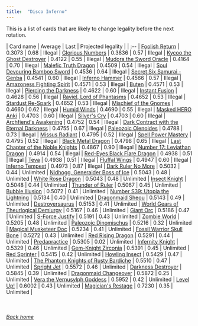 ```yaml
---
title:  "Disco Inferno"
---
```


This is a list of cards that are likely to change legality before the next rotation.

| Card name | Average | Last | Projected legality |
| :-- |
[Foolish Return](https://db.ygoprodeck.com/card/?search=Foolish%20Return) | 0.3073 | 0.68 | Illegal |
[Glorious Numbers](https://db.ygoprodeck.com/card/?search=Glorious%20Numbers) | 0.3836 | 0.57 | Illegal |
[Kycoo the Ghost Destroyer](https://db.ygoprodeck.com/card/?search=Kycoo%20the%20Ghost%20Destroyer) | 0.4122 | 0.55 | Illegal |
[Mudora the Sword Oracle](https://db.ygoprodeck.com/card/?search=Mudora%20the%20Sword%20Oracle) | 0.4164 | 0.70 | Illegal |
[Malefic Truth Dragon](https://db.ygoprodeck.com/card/?search=Malefic%20Truth%20Dragon) | 0.4509 | 0.54 | Illegal |
[Soul Devouring Bamboo Sword](https://db.ygoprodeck.com/card/?search=Soul%20Devouring%20Bamboo%20Sword) | 0.4536 | 0.64 | Illegal |
[Secret Six Samurai - Genba](https://db.ygoprodeck.com/card/?search=Secret%20Six%20Samurai%20-%20Genba) | 0.4541 | 0.60 | Illegal |
[Inferno Hammer](https://db.ygoprodeck.com/card/?search=Inferno%20Hammer) | 0.4566 | 0.57 | Illegal |
[Amazoness Fighting Spirit](https://db.ygoprodeck.com/card/?search=Amazoness%20Fighting%20Spirit) | 0.4571 | 0.53 | Illegal |
[Buten](https://db.ygoprodeck.com/card/?search=Buten) | 0.4571 | 0.53 | Illegal |
[Piercing the Darkness](https://db.ygoprodeck.com/card/?search=Piercing%20the%20Darkness) | 0.4622 | 0.60 | Illegal |
[Instant Fusion](https://db.ygoprodeck.com/card/?search=Instant%20Fusion) | 0.4628 | 0.56 | Illegal |
[Raviel, Lord of Phantasms](https://db.ygoprodeck.com/card/?search=Raviel,%20Lord%20of%20Phantasms) | 0.4652 | 0.53 | Illegal |
[Stardust Re-Spark](https://db.ygoprodeck.com/card/?search=Stardust%20Re-Spark) | 0.4652 | 0.53 | Illegal |
[Mischief of the Gnomes](https://db.ygoprodeck.com/card/?search=Mischief%20of%20the%20Gnomes) | 0.4660 | 0.62 | Illegal |
[Humid Winds](https://db.ygoprodeck.com/card/?search=Humid%20Winds) | 0.4690 | 0.55 | Illegal |
[Masked HERO Anki](https://db.ygoprodeck.com/card/?search=Masked%20HERO%20Anki) | 0.4703 | 0.60 | Illegal |
[Silver's Cry](https://db.ygoprodeck.com/card/?search=Silver's%20Cry) | 0.4703 | 0.60 | Illegal |
[Archfiend's Awakening](https://db.ygoprodeck.com/card/?search=Archfiend's%20Awakening) | 0.4752 | 0.54 | Illegal |
[Dark Contract with the Eternal Darkness](https://db.ygoprodeck.com/card/?search=Dark%20Contract%20with%20the%20Eternal%20Darkness) | 0.4755 | 0.67 | Illegal |
[Paleozoic Olenoides](https://db.ygoprodeck.com/card/?search=Paleozoic%20Olenoides) | 0.4788 | 0.73 | Illegal |
[Missus Radiant](https://db.ygoprodeck.com/card/?search=Missus%20Radiant) | 0.4795 | 0.52 | Illegal |
[Spell Power Mastery](https://db.ygoprodeck.com/card/?search=Spell%20Power%20Mastery) | 0.4795 | 0.52 | Illegal |
[Black Metal Dragon](https://db.ygoprodeck.com/card/?search=Black%20Metal%20Dragon) | 0.4798 | 0.65 | Illegal |
[Last Chapter of the Noble Knights](https://db.ygoprodeck.com/card/?search=Last%20Chapter%20of%20the%20Noble%20Knights) | 0.4867 | 0.90 | Illegal |
[Number 17: Leviathan Dragon](https://db.ygoprodeck.com/card/?search=Number%2017:%20Leviathan%20Dragon) | 0.4914 | 0.54 | Illegal |
[Red-Eyes Black Flare Dragon](https://db.ygoprodeck.com/card/?search=Red-Eyes%20Black%20Flare%20Dragon) | 0.4938 | 0.51 | Illegal |
[Teva](https://db.ygoprodeck.com/card/?search=Teva) | 0.4938 | 0.51 | Illegal |
[Fluffal Wings](https://db.ygoprodeck.com/card/?search=Fluffal%20Wings) | 0.4947 | 0.60 | Illegal |
[Inferno Tempest](https://db.ygoprodeck.com/card/?search=Inferno%20Tempest) | 0.4973 | 0.87 | Illegal |
[Dark Ruler No More](https://db.ygoprodeck.com/card/?search=Dark%20Ruler%20No%20More) | 0.5032 | 0.44 | Unlimited |
[Nidhogg, Generaider Boss of Ice](https://db.ygoprodeck.com/card/?search=Nidhogg,%20Generaider%20Boss%20of%20Ice) | 0.5043 | 0.48 | Unlimited |
[White Rose Dragon](https://db.ygoprodeck.com/card/?search=White%20Rose%20Dragon) | 0.5043 | 0.48 | Unlimited |
[Insect Knight](https://db.ygoprodeck.com/card/?search=Insect%20Knight) | 0.5048 | 0.44 | Unlimited |
[Thunder of Ruler](https://db.ygoprodeck.com/card/?search=Thunder%20of%20Ruler) | 0.5067 | 0.45 | Unlimited |
[Bubble Illusion](https://db.ygoprodeck.com/card/?search=Bubble%20Illusion) | 0.5072 | 0.41 | Unlimited |
[Number S39: Utopia the Lightning](https://db.ygoprodeck.com/card/?search=Number%20S39:%20Utopia%20the%20Lightning) | 0.5134 | 0.40 | Unlimited |
[Dragonmaid Sheou](https://db.ygoprodeck.com/card/?search=Dragonmaid%20Sheou) | 0.5143 | 0.49 | Unlimited |
[Destroyersaurus](https://db.ygoprodeck.com/card/?search=Destroyersaurus) | 0.5153 | 0.41 | Unlimited |
[World Gears of Theurlogical Demiurgy](https://db.ygoprodeck.com/card/?search=World%20Gears%20of%20Theurlogical%20Demiurgy) | 0.5167 | 0.46 | Unlimited |
[Giant Orc](https://db.ygoprodeck.com/card/?search=Giant%20Orc) | 0.5186 | 0.47 | Unlimited |
[S-Force Justify](https://db.ygoprodeck.com/card/?search=S-Force%20Justify) | 0.5191 | 0.43 | Unlimited |
[Zombie World](https://db.ygoprodeck.com/card/?search=Zombie%20World) | 0.5205 | 0.48 | Unlimited |
[Paleozoic Dinomischus](https://db.ygoprodeck.com/card/?search=Paleozoic%20Dinomischus) | 0.5216 | 0.32 | Unlimited |
[Magical Musketeer Doc](https://db.ygoprodeck.com/card/?search=Magical%20Musketeer%20Doc) | 0.5234 | 0.41 | Unlimited |
[Fossil Warrior Skull Bone](https://db.ygoprodeck.com/card/?search=Fossil%20Warrior%20Skull%20Bone) | 0.5272 | 0.43 | Unlimited |
[Red Rising Dragon](https://db.ygoprodeck.com/card/?search=Red%20Rising%20Dragon) | 0.5291 | 0.44 | Unlimited |
[Predapractice](https://db.ygoprodeck.com/card/?search=Predapractice) | 0.5305 | 0.02 | Unlimited |
[Infernity Knight](https://db.ygoprodeck.com/card/?search=Infernity%20Knight) | 0.5329 | 0.46 | Unlimited |
[Gem-Knight Zirconia](https://db.ygoprodeck.com/card/?search=Gem-Knight%20Zirconia) | 0.5391 | 0.45 | Unlimited |
[Red Sprinter](https://db.ygoprodeck.com/card/?search=Red%20Sprinter) | 0.5415 | 0.42 | Unlimited |
[Howling Insect](https://db.ygoprodeck.com/card/?search=Howling%20Insect) | 0.5429 | 0.47 | Unlimited |
[The Phantom Knights of Rusty Bardiche](https://db.ygoprodeck.com/card/?search=The%20Phantom%20Knights%20of%20Rusty%20Bardiche) | 0.5510 | 0.47 | Unlimited |
[Spright Jet](https://db.ygoprodeck.com/card/?search=Spright%20Jet) | 0.5572 | 0.46 | Unlimited |
[Darkness Destroyer](https://db.ygoprodeck.com/card/?search=Darkness%20Destroyer) | 0.5845 | 0.39 | Unlimited |
[Dragonmaid Changeover](https://db.ygoprodeck.com/card/?search=Dragonmaid%20Changeover) | 0.5872 | 0.25 | Unlimited |
[Vera the Vernusylph Goddess](https://db.ygoprodeck.com/card/?search=Vera%20the%20Vernusylph%20Goddess) | 0.5952 | 0.42 | Unlimited |
[Level Up!](https://db.ygoprodeck.com/card/?search=Level%20Up!) | 0.6002 | 0.43 | Unlimited |
[Magician's Restage](https://db.ygoprodeck.com/card/?search=Magician's%20Restage) | 0.7230 | 0.35 | Unlimited |

<br>

###### [Back home](index)